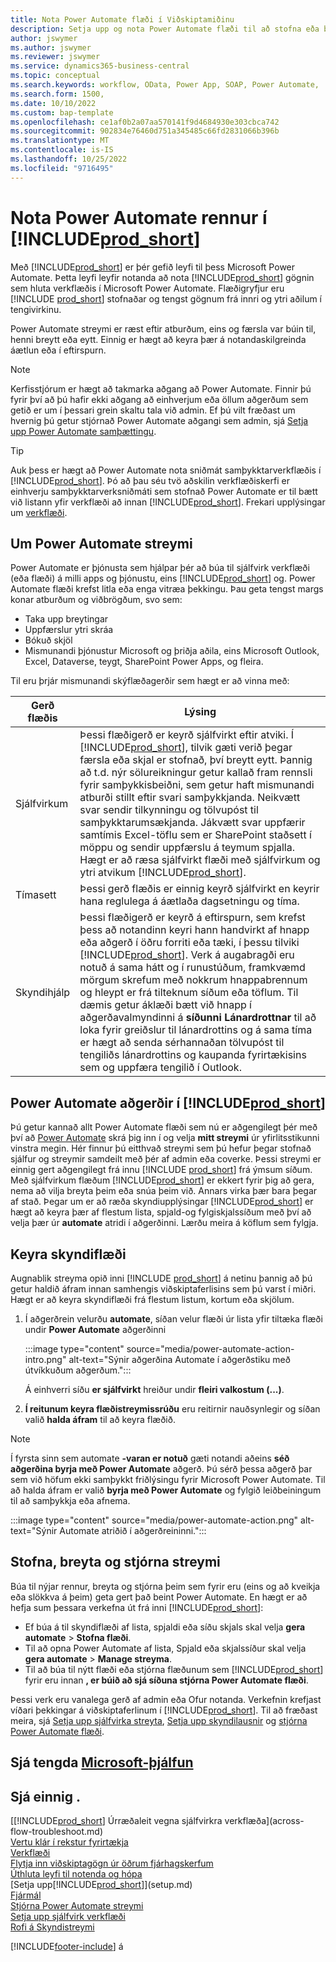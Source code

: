 ```yaml
---
title: Nota Power Automate flæði í Viðskiptamiðinu
description: Setja upp og nota Power Automate flæði til að stofna eða breyta aðalgögnum viðskipta.
author: jswymer
ms.author: jswymer
ms.reviewer: jswymer
ms.service: dynamics365-business-central
ms.topic: conceptual
ms.search.keywords: workflow, OData, Power App, SOAP, Power Automate,
ms.search.form: 1500,
ms.date: 10/10/2022
ms.custom: bap-template
ms.openlocfilehash: ce1af0b2a07aa570141f9d4684930e303cbca742
ms.sourcegitcommit: 902834e76460d751a345485c66fd2831066b396b
ms.translationtype: MT
ms.contentlocale: is-IS
ms.lasthandoff: 10/25/2022
ms.locfileid: "9716495"
---
```

# <a name="use-power-automate-flows-in-prod_short"></a>Nota Power Automate rennur í [!INCLUDE[prod_short](includes/prod_short.md)]

Með [!INCLUDE[prod_short](includes/prod_short.md)] er þér gefið leyfi til þess Microsoft Power Automate. Þetta leyfi leyfir notanda að nota [!INCLUDE[prod_short](includes/prod_short.md)] gögnin sem hluta verkflæðis í Microsoft Power Automate. Flæðigryfjur eru [!INCLUDE [prod_short](includes/prod_short.md)] stofnaðar og tengst gögnum frá innri og ytri aðilum í tengivirkinu.

Power Automate streymi er ræst eftir atburðum, eins og færsla var búin til, henni breytt eða eytt. Einnig er hægt að keyra þær á notandaskilgreinda áætlun eða í eftirspurn.

> [!NOTE]
> Kerfisstjórum er hægt að takmarka aðgang að Power Automate. Finnir þú fyrir því að þú hafir ekki aðgang að einhverjum eða öllum aðgerðum sem getið er um í þessari grein skaltu tala við admin. Ef þú vilt fræðast um hvernig þú getur stjórnað Power Automate aðgangi sem admin, sjá [Setja upp Power Automate samþættingu](/dynamics365/business-central/dev-itpro/powerplatform/power-automate-setup).

<!-- You must have a valid account with both [!INCLUDE[prod_short](includes/prod_short.md)] and Power Automate. --> 

> [!TIP]
> Auk þess er hægt að Power Automate nota sniðmát samþykktarverkflæðis í [!INCLUDE[prod_short](includes/prod_short.md)]. Þó að þau séu tvö aðskilin verkflæðiskerfi er einhverju samþykktarverksniðmáti sem stofnað Power Automate er til bætt við listann yfir verkflæði að innan [!INCLUDE[prod_short](includes/prod_short.md)]. Frekari upplýsingar um [verkflæði](across-workflow.md).

## <a name="about-power-automate-flows"></a>Um Power Automate streymi

Power Automate er þjónusta sem hjálpar þér að búa til sjálfvirk verkflæði (eða flæði) á milli apps og þjónustu, eins [!INCLUDE[prod_short](includes/prod_short.md)] og. Power Automate flæði krefst litla eða enga vitræa þekkingu. Þau geta tengst margs konar atburðum og viðbrögðum, svo sem:
- Taka upp breytingar
- Uppfærslur ytri skráa
- Bókuð skjöl
- Mismunandi þjónustur Microsoft og þriðja aðila, eins Microsoft Outlook, Excel, Dataverse, teygt, SharePoint Power Apps, og fleira.

Til eru þrjár mismunandi skýflæðagerðir sem hægt er að vinna með:

|Gerð flæðis|Lýsing|
|---------|-----------|
|Sjálfvirkum|Þessi flæðigerð er keyrð sjálfvirkt eftir atviki. Í [!INCLUDE[prod_short](includes/prod_short.md)], tilvik gæti verið þegar færsla eða skjal er stofnað, því breytt eytt. Þannig að t.d. nýr sölureikningur getur kallað fram rennsli fyrir samþykkisbeiðni, sem getur haft mismunandi atburði stillt eftir svari samþykkjanda. Neikvætt svar sendir tilkynningu og tölvupóst til samþykktarumsækjanda. Jákvætt svar uppfærir samtímis Excel-töflu sem er SharePoint staðsett í möppu og sendir uppfærslu á teymum spjalla. Hægt er að ræsa sjálfvirkt flæði með sjálfvirkum og ytri atvikum [!INCLUDE[prod_short](includes/prod_short.md)].|
|Tímasett|Þessi gerð flæðis er einnig keyrð sjálfvirkt en keyrir hana reglulega á áætlaða dagsetningu og tíma. |
|Skyndihjálp |Þessi flæðigerð er keyrð á eftirspurn, sem krefst þess að notandinn keyri hann handvirkt af hnapp eða aðgerð í öðru forriti eða tæki, í þessu tilviki [!INCLUDE[prod_short](includes/prod_short.md)]. Verk á augabragði eru notuð á sama hátt og í runustúðum, framkvæmd mörgum skrefum með nokkrum hnappabrennum og hleypt er frá tilteknum síðum eða töflum. Til dæmis getur áklæði bætt við hnapp í aðgerðavalmyndinni á **síðunni Lánardrottnar** til að loka fyrir greiðslur til lánardrottins og á sama tíma er hægt að senda sérhannaðan tölvupóst til tengiliðs lánardrottins og kaupanda fyrirtækisins sem og uppfæra tengilið í Outlook. |

## <a name="power-automate-features-in-prod_short"></a>Power Automate aðgerðir í [!INCLUDE[prod_short](includes/prod_short.md)]

Þú getur kannað allt Power Automate flæði sem nú er aðgengilegt þér með því að [Power Automate](https://powerautomate.com) skrá þig inn í og velja **mitt streymi** úr yfirlitsstikunni vinstra megin. Hér finnur þú eitthvað streymi sem þú hefur þegar stofnað sjálfur og streymir samdeilt með þér af admin eða coverke. Þessi streymi er einnig gert aðgengilegt frá innu [!INCLUDE [prod_short](includes/prod_short.md)] frá ýmsum síðum. Með sjálfvirkum flæðum [!INCLUDE[prod_short](includes/prod_short.md)] er ekkert fyrir þig að gera, nema að vilja breyta þeim eða snúa þeim við. Annars virka þær bara þegar af stað. Þegar um er að ræða skyndiupplýsingar [!INCLUDE[prod_short](includes/prod_short.md)] er hægt að keyra þær af flestum lista, spjald-og fylgiskjalssíðum með því að velja þær úr **automate** atridi í aðgerðinni. Lærðu meira á köflum sem fylgja.

<!--

## Automated flows

With Power Automate, you can create business flows directly in-house and rely on citizen developers. Automated workflows can be started by both internal and external events in [!INCLUDE[prod_short](includes/prod_short.md)], and also be set to run periodically. Learn more and get instructions on how to create flows in the [Set Up Automated Workflows](/dynamics365/business-central/dev-itpro/powerplatform/automate-workflows) article in the administration content.

-->

## <a name="run-instant-flows"></a>Keyra skyndiflæði

Augnablik streyma opið inni [!INCLUDE [prod_short](includes/prod_short.md)] á netinu þannig að þú getur haldið áfram innan samhengis viðskiptaferlisins sem þú varst í miðri. Hægt er að keyra skyndiflæði frá flestum listum, kortum eða skjölum.

1. Í aðgerðrein velurðu **automate**, síðan velur flæði úr lista yfir tiltæka flæði undir **Power Automate** aðgerðinni

    :::image type="content" source="media/power-automate-action-intro.png" alt-text="Sýnir aðgerðina Automate í aðgerðstiku með útvíkkuðum aðgerðum.":::

    Á einhverri síðu **er sjálfvirkt** hreiður undir **fleiri valkostum (...)**. 
2. **Í reitunum keyra flæðistreymissrúðu** eru reitirnir nauðsynlegir og síðan valið **halda áfram** til að keyra flæðið.

> [!NOTE]
> Í fyrsta sinn sem automate **-varan er notuð** gæti notandi aðeins **séð aðgerðina byrja með Power Automate** aðgerð. Þú sérð þessa aðgerð þar sem við höfum ekki samþykkt friðlýsingu fyrir Microsoft Power Automate. Til að halda áfram er valið **byrja með Power Automate** og fylgið leiðbeiningum til að samþykkja eða afnema.  
>
> :::image type="content" source="media/power-automate-action.png" alt-text="Sýnir Automate atriðið í aðgerðreininni.":::

<!--

[!INCLUDE [prod_short](includes/prod_short.md)] can run a Power Automate flow from most list, card, and document pages. Once the admin has connected [!INCLUDE [prod_short](includes/prod_short.md)] with Power Automate, you'll see any flows your organization has added when you choose the **Automate** action on the relevant pages. Instant flows are run without leaving [!INCLUDE [prod_short](includes/prod_short.md)]. Learn more in the [Set Up Automated Workflows](/dynamics365/business-central/dev-itpro/powerplatform/automate-workflows) article in the administration content.

These instant flows open on a page inside [!INCLUDE [prod_short](includes/prod_short.md)] online so you can remain within the context of the business process you were in the middle of. Choose the **Automate** action—on some pages nested under the **More Options** menu—choose the **Power Automate** menu item, then choose the relevant link to trigger the workflow. The connection to Power Automate is already set up for you.

Most flows require you to fill in a field or two before you choose the **Run flow** action.

> [!TIP]
> If you don't see an **Automate** action, then your [!INCLUDE [prod_short](includes/prod_short.md)] probably hasn't yet been set up to use Power Automate. Learn more from your admin.-->

## <a name="create-edit-and-manage-flows"></a>Stofna, breyta og stjórna streymi

Búa til nýjar rennur, breyta og stjórna þeim sem fyrir eru (eins og að kveikja eða slökkva á þeim) geta gert það beint Power Automate. En hægt er að hefja sum þessara verkefna út frá inni [!INCLUDE[prod_short](includes/prod_short.md)]:

- Ef búa á til skyndiflæði af lista, spjaldi eða síðu skjals skal velja **gera automate** > **Stofna flæði**.
- Til að opna Power Automate af lista, Spjald eða skjalssíður skal velja **gera automate** > **Manage streyma**.
- Til að búa til nýtt flæði eða stjórna flæðunum sem [!INCLUDE[prod_short](includes/prod_short.md)] fyrir eru innan **, er búið að sjá síðuna stjórna Power Automate flæði**.

Þessi verk eru vanalega gerð af admin eða Ofur notanda. Verkefnin krefjast víðari þekkingar á viðskiptaferlinum í [!INCLUDE[prod_short](includes/prod_short.md)]. Til að fræðast meira, sjá [Setja upp sjálfvirka streyta](/dynamics365/business-central/dev-itpro/powerplatform/automate-workflows), [Setja upp skyndilausnir](/dynamics365/business-central/dev-itpro/powerplatform/automate-workflows) og [stjórna Power Automate flæði](/dynamics365/business-central/dev-itpro/powerplatform/manage-power-automate-flows).
<!-- 

## Add more automated flows and instant flows

You can create flows through the [powerautomate.microsoft.com](https://powerautomate.microsoft.com) website. However, if your admin has switched on the capability to run Power Automate flows from inside [!INCLUDE [prod_short](includes/prod_short.md)] online, you can start the process of building a flow from the **Automate** action on the relevant pages, which can be found under the **More Options** menu depending on the page. Then choose the **Power Automate** menu item, and then choose the **Create a flow** action. Power Automate then opens in a new browser tab, and you're signed in automatically.

You can find sample templates to adapt to your company and all available trigger events, using both [!INCLUDE [prod_short](includes/prod_short.md)] and external tools, by choosing the **Connectors** menu on the Power Automate website. Learn more about available templates and triggers in the [Set Up Automated Workflows](/dynamics365/business-central/dev-itpro/powerplatform/automate-workflows) article in the administration content.

## Create and manage Power Automate flows

You can create new flows or manage existing Power Automate flows in [!INCLUDE [prod_short](includes/prod_short.md)] on the **Manage Power Automate Flows** page. Learn more in the [Manage Power Automate Flows](/dynamics365/business-central/dev-itpro/powerplatform/manage-power-automate-flows) article in the administration content.

<!--
You can also manage available Power Automate workflows on the **Workflows** page in [!INCLUDE[prod_short](includes/prod_short.md)]. The page lists both the built-in approval and Power Automate workflows, with options for the latter to enable/disable, delete, and view the workflow on the Power Automate website.-->

## <a name="see-related-microsoft-training"></a>Sjá tengda [Microsoft-þjálfun](/training/modules/use-power-automate/)

## <a name="see-also"></a>Sjá einnig .

[[!INCLUDE[prod_short](includes/prod_short.md)] Úrræðaleit vegna sjálfvirkra verkflæða](across-flow-troubleshoot.md)  
[Vertu klár í rekstur fyrirtækja](ui-get-ready-business.md)  
[Verkflæði](across-workflow.md)  
[Flytja inn viðskiptagögn úr öðrum fjárhagskerfum](across-import-data-configuration-packages.md)  
[Úthluta leyfi til notenda og hópa](ui-define-granular-permissions.md)  
[Setja upp[!INCLUDE[prod_short](includes/prod_short.md)]](setup.md)  
[Fjármál](finance.md)  
[Stjórna Power Automate streymi](/dynamics365/business-central/dev-itpro/powerplatform/manage-power-automate-flows)  
[Setja upp sjálfvirk verkflæði](/dynamics365/business-central/dev-itpro/powerplatform/automate-workflows)  
[Rofi á Skyndistreymi](/dynamics365/business-central/dev-itpro/powerplatform/instant-flows)  

[!INCLUDE[footer-include](includes/footer-banner.md)]
á